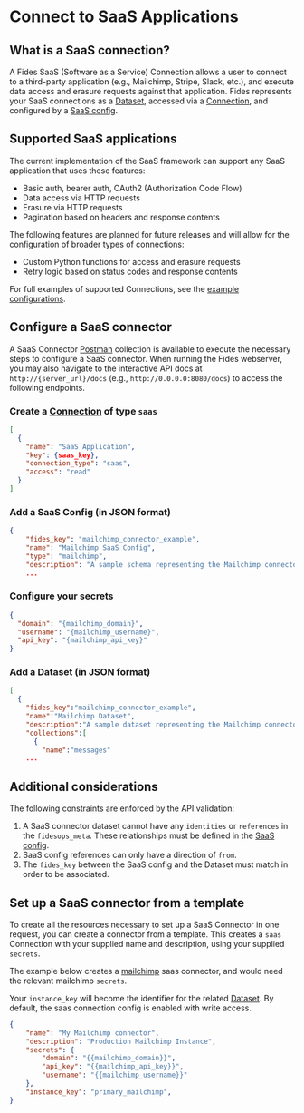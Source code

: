 # Connect to SaaS Applications

## What is a SaaS connection?

A Fides SaaS (Software as a Service) Connection allows a user to connect to a third-party application (e.g., Mailchimp, Stripe, Slack, etc.), and execute data access and erasure requests against that application. Fides represents your SaaS connections as a [Dataset](../getting-started/datasets.md), accessed via a [Connection](../getting-started/database_connectors.md), and configured by a [SaaS config](./saas_config.md).

## Supported SaaS applications

The current implementation of the SaaS framework can support any SaaS application that uses these features:

- Basic auth, bearer auth, OAuth2 (Authorization Code Flow)
- Data access via HTTP requests
- Erasure via HTTP requests
- Pagination based on headers and response contents

The following features are planned for future releases and will allow for the configuration of broader types of connections:

- Custom Python functions for access and erasure requests
- Retry logic based on status codes and response contents

For full examples of supported Connections, see the [example configurations](./example_configs/adobe.md).

## Configure a SaaS connector

A SaaS Connector [Postman](../development/postman/using_postman.md) collection is available to execute the necessary steps to configure a SaaS connector. When running the Fides webserver, you may also navigate to the interactive API docs at `http://{server_url}/docs` (e.g., `http://0.0.0.0:8080/docs`) to access the following endpoints.

### Create a [Connection](../getting-started/database_connectors.md) of type `saas`

```json title="<code>PATCH api/v1/connection</code>"
[
  {
    "name": "SaaS Application",
    "key": {saas_key},
    "connection_type": "saas",
    "access": "read"
  }
]
```

### Add a SaaS Config (in JSON format)

```json title="<code>PATCH api/v1/connection/{saas_key}/saas_config</code>"
{
    "fides_key": "mailchimp_connector_example",
    "name": "Mailchimp SaaS Config",
    "type": "mailchimp",
    "description": "A sample schema representing the Mailchimp connector for fides"
    ...
```

### Configure your secrets

```json title="<coce>PUT api/v1/connection/{saas_key}/secret</code>"
{
  "domain": "{mailchimp_domain}",
  "username": "{mailchimp_username}",
  "api_key": "{mailchimp_api_key}"
}
```

### Add a Dataset (in JSON format)

```json title="<code>PUT api/v1/connection/{saas_key}/dataset</code>"
[
  {
    "fides_key":"mailchimp_connector_example",
    "name":"Mailchimp Dataset",
    "description":"A sample dataset representing the Mailchimp connector for fidesops",
    "collections":[
      {
        "name":"messages"
    ...
```

## Additional considerations
The following constraints are enforced by the API validation:

1. A SaaS connector dataset cannot have any `identities` or `references` in the `fidesops_meta`. These relationships must be defined in the [SaaS config](./saas_config.md).
2. SaaS config references can only have a direction of `from`.
3. The `fides_key` between the SaaS config and the Dataset must match in order to be associated.

## Set up a SaaS connector from a template
To create all the resources necessary to set up a SaaS Connector in one request, you can create a connector from 
a template. This creates a `saas` Connection with your supplied name and description, using your supplied `secrets`.

The example below creates a [mailchimp](./example_configs/mailchimp.md) saas connector, and would need the relevant mailchimp `secrets`.

Your `instance_key` will become the identifier for the related [Dataset](../getting-started/datasets.md). By default, the saas connection config is enabled with write access.


```json title="<code>POST /connection/instantiate/mailchimp</code>"
{
    "name": "My Mailchimp connector",
    "description": "Production Mailchimp Instance",
    "secrets": {
        "domain": "{{mailchimp_domain}}",
        "api_key": "{{mailchimp_api_key}}",
        "username": "{{mailchimp_username}}"
    },
    "instance_key": "primary_mailchimp",
}
```

